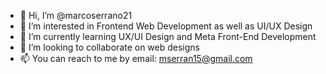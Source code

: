 - 👋 Hi, I’m @marcoserrano21
- 👀 I’m interested in Frontend Web Development as well as UI/UX Design
- 🌱 I’m currently learning UX/UI Design and Meta Front-End Development
- 💞️ I’m looking to collaborate on web designs
- 📫 You can reach to me by email: mserran15@gmail.com

<!---
marcoserrano21/marcoserrano21 is a ✨ special ✨ repository because its `README.md` (this file) appears on your GitHub profile.
You can click the Preview link to take a look at your changes.
--->
